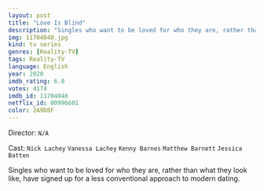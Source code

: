 ```yaml
---
layout: post
title: "Love Is Blind"
description: "Singles who want to be loved for who they are, rather than what they look like, have signed up for a less conventional approach to modern dating..."
img: 11704040.jpg
kind: tv series
genres: [Reality-TV]
tags: Reality-TV 
language: English
year: 2020
imdb_rating: 6.0
votes: 4174
imdb_id: 11704040
netflix_id: 80996601
color: 2A9D8F
---
```

Director: `N/A`  

Cast: `Nick Lachey` `Vanessa Lachey` `Kenny Barnes` `Matthew Barnett` `Jessica Batten` 

Singles who want to be loved for who they are, rather than what they look like, have signed up for a less conventional approach to modern dating.